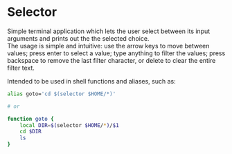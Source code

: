 Selector
========

Simple terminal application which lets the user select between its input arguments and prints out the the selected choice.  
The usage is simple and intuitive: use the arrow keys to move between values; press enter to select a value;
type anything to filter the values; press backspace to remove the last filter character, or delete to clear the entire filter text.

Intended to be used in shell functions and aliases, such as:

```Zsh
alias goto='cd $(selector $HOME/*)'

# or

function goto {
	local DIR=$(selector $HOME/*)/$1
	cd $DIR
	ls
}
```
